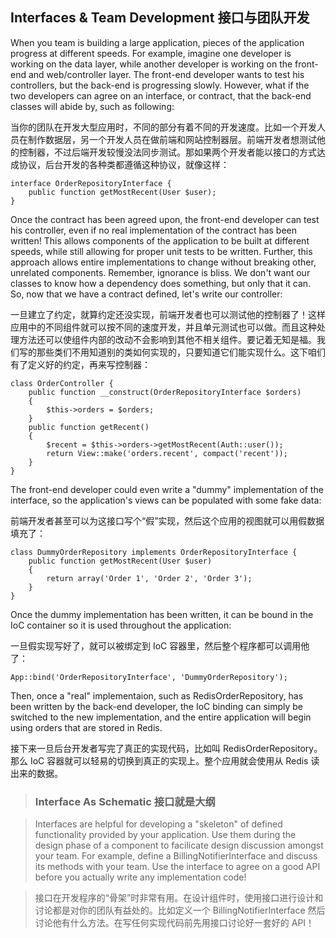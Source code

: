 ## Interfaces & Team Development 接口与团队开发

When you team is building a large application, pieces of the application progress at different speeds. For example, imagine one developer is working on the data layer, while another developer is working on the front-end and web/controller layer. The front-end developer wants to test his controllers, but the back-end is progressing slowly. However, what if the two developers can agree on an interface, or contract, that the back-end classes will abide by, such as following:

当你的团队在开发大型应用时，不同的部分有着不同的开发速度。比如一个开发人员在制作数据层，另一个开发人员在做前端和网站控制器层。前端开发者想测试他的控制器，不过后端开发较慢没法同步测试。那如果两个开发者能以接口的方式达成协议，后台开发的各种类都遵循这种协议，就像这样：

```
interface OrderRepositoryInterface {
    public function getMostRecent(User $user);
}
```

Once the contract has been agreed upon, the front-end developer can test his controller, even if no real implementation of the contract has been written! This allows components of the application to be built at different speeds, while still allowing for proper unit tests to be written. Further, this approach allows entire implementations to change without breaking other, unrelated components. Remember, ignorance is bliss. We don't want our classes to know how a dependency does something, but only that it can. So, now that we have a contract defined, let's write our controller:

一旦建立了约定，就算约定还没实现，前端开发者也可以测试他的控制器了！这样应用中的不同组件就可以按不同的速度开发，并且单元测试也可以做。而且这种处理方法还可以使组件内部的改动不会影响到其他不相关组件。要记着无知是福。我们写的那些类们不用知道别的类如何实现的，只要知道它们能实现什么。这下咱们有了定义好的约定，再来写控制器：

```
class OrderController {
    public function __construct(OrderRepositoryInterface $orders)
    {
        $this->orders = $orders;
    }
    public function getRecent()
    {
        $recent = $this->orders->getMostRecent(Auth::user());
        return View::make('orders.recent', compact('recent'));
    }
}
```

The front-end developer could even write a "dummy" implementation of the interface, so the application's views can be populated with some fake data:

前端开发者甚至可以为这接口写个“假”实现，然后这个应用的视图就可以用假数据填充了：

```
class DummyOrderRepository implements OrderRepositoryInterface {
    public function getMostRecent(User $user)
    {
        return array('Order 1', 'Order 2', 'Order 3');
    }
}
```

Once the dummy implementation has been written, it can be bound in the IoC container so it is used throughout the application:

一旦假实现写好了，就可以被绑定到 IoC 容器里，然后整个程序都可以调用他了：

```
App::bind('OrderRepositoryInterface', 'DummyOrderRepository');
```

Then, once a "real" implementaion, such as RedisOrderRepository, has been written by the back-end developer, the IoC binding can simply be switched to the new implementation, and the entire application will begin using orders that are stored in Redis.

接下来一旦后台开发者写完了真正的实现代码，比如叫 RedisOrderRepository。那么 IoC 容器就可以轻易的切换到真正的实现上。整个应用就会使用从 Redis 读出来的数据。

> ### Interface As Schematic 接口就是大纲

> Interfaces are helpful for developing a "skeleton" of defined functionality provided by your application. Use them during the design phase of a component to facilicate design discussion amongst your team. For example, define a BillingNotifierInterface and discuss its methods with your team. Use the interface to agree on a good API before you actually write any implementation code!

> 接口在开发程序的“骨架”时非常有用。在设计组件时，使用接口进行设计和讨论都是对你的团队有益处的。比如定义一个 BillingNotifierInterface 然后讨论他有什么方法。在写任何实现代码前先用接口讨论好一套好的 API！
